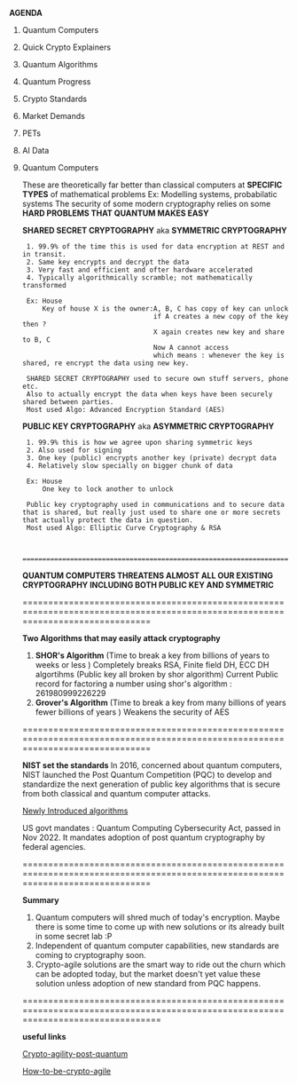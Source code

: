 **AGENDA**

1. Quantum Computers
2. Quick Crypto Explainers
3. Quantum Algorithms
4. Quantum Progress
5. Crypto Standards
6. Market Demands
7. PETs
8. AI Data


1. Quantum Computers

    These are theoretically far better than classical computers at **SPECIFIC TYPES** of mathematical problems
    Ex: Modelling systems, probabilatic systems
    The security of some modern cryptography relies on some **HARD PROBLEMS THAT QUANTUM MAKES EASY**

    **SHARED SECRET CRYPTOGRAPHY** aka **SYMMETRIC CRYPTOGRAPHY**

        1. 99.9% of the time this is used for data encryption at REST and in transit.
        2. Same key encrypts and decrypt the data
        3. Very fast and efficient and ofter hardware accelerated 
        4. Typically algorithmically scramble; not mathematically transformed

        Ex: House 
            Key of house X is the owner:A, B, C has copy of key can unlock
                                        if A creates a new copy of the key then ?
                                        X again creates new key and share to B, C
                                        Now A cannot access
                                        which means : whenever the key is shared, re encrypt the data using new key.
            
        SHARED SECRET CRYPTOGRAPHY used to secure own stuff servers, phone etc.
        Also to actually encrypt the data when keys have been securely shared between parties.
        Most used Algo: Advanced Encryption Standard (AES)
                    
    **PUBLIC KEY CRYPTOGRAPHY** aka **ASYMMETRIC CRYPTOGRAPHY**

        1. 99.9% this is how we agree upon sharing symmetric keys
        2. Also used for signing
        3. One key (public) encrypts another key (private) decrypt data
        4. Relatively slow specially on bigger chunk of data

        Ex: House 
            One key to lock another to unlock
        
        Public key cryptography used in communications and to secure data that is shared, but really just used to share one or more secrets that actually protect the data in question.
        Most used Algo: Elliptic Curve Cryptography & RSA

        
        ===============================================================================================================================                
    **QUANTUM COMPUTERS THREATENS ALMOST ALL OUR EXISTING CRYPTOGRAPHY INCLUDING BOTH PUBLIC KEY AND SYMMETRIC**

    ===============================================================================================================================

    **Two Algorithms that may easily attack cryptography**
 
    1. **SHOR's Algorithm** (Time to break a key from billions of years to weeks or less )
                            Completely breaks RSA, Finite field DH, ECC DH algortihms (Public key all broken by shor algorithm)
                            Current Public record for factoring a number using shor's algorithm : 261980999226229 
    2. **Grover's Algorithm** (Time to break a key from many billions of years fewer billions of years )
                                Weakens the security of AES


    ===============================================================================================================================

    **NIST set the standards**
    In 2016, concerned about quantum computers, NIST launched the Post Quantum Competition (PQC) to develop and standardize the next generation of public key algorithms that is secure from both classical and quantum computer attacks.

     [Newly Introduced algorithms](image.png)

    US govt mandates : Quantum Computing Cybersecurity Act, passed in Nov 2022.
    It mandates adoption of post quantum cryptography by federal agencies.

    ===============================================================================================================================

    **Summary**

    1. Quantum computers will shred much of today's encryption. Maybe there is some time to come up with new solutions or its already built in some secret lab :P
    2. Independent of quantum computer capabilities, new standards are coming to cryptography soon.
    3. Crypto-agile solutions are the smart way to ride out the churn which can be adopted today, but the market doesn't yet value these solution unless adoption of new standard from PQC happens.
    

    =================================================================================================================================

    **useful links**

    [Crypto-agility-post-quantum](https://ironcorelabs.com/crypto-agility-post-quantum/)

    [How-to-be-crypto-agile](https://ironcorelabs.com/blog/2022/how-to-be-crypto-agile-building-cryptographic-resiliency-in-the-age-of-quantum-computers/)